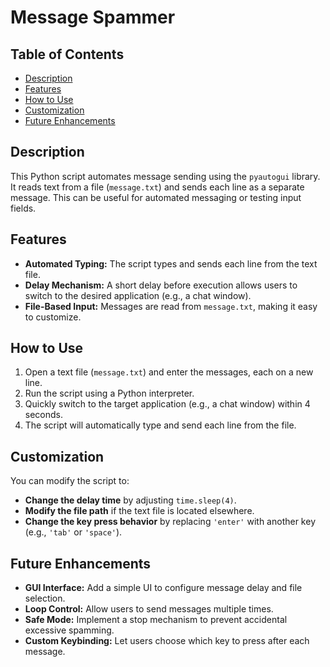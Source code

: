 # Message Spammer

## Table of Contents
- [Description](#description)
- [Features](#features)
- [How to Use](#how-to-use)
- [Customization](#customization)
- [Future Enhancements](#future-enhancements)

## Description
This Python script automates message sending using the `pyautogui` library. It reads text from a file (`message.txt`) and sends each line as a separate message. This can be useful for automated messaging or testing input fields.

## Features
- **Automated Typing:** The script types and sends each line from the text file.
- **Delay Mechanism:** A short delay before execution allows users to switch to the desired application (e.g., a chat window).
- **File-Based Input:** Messages are read from `message.txt`, making it easy to customize.

## How to Use
1. Open a text file (`message.txt`) and enter the messages, each on a new line.
2. Run the script using a Python interpreter.
3. Quickly switch to the target application (e.g., a chat window) within 4 seconds.
4. The script will automatically type and send each line from the file.

## Customization
You can modify the script to:
- **Change the delay time** by adjusting `time.sleep(4)`.
- **Modify the file path** if the text file is located elsewhere.
- **Change the key press behavior** by replacing `'enter'` with another key (e.g., `'tab'` or `'space'`).

## Future Enhancements
- **GUI Interface:** Add a simple UI to configure message delay and file selection.
- **Loop Control:** Allow users to send messages multiple times.
- **Safe Mode:** Implement a stop mechanism to prevent accidental excessive spamming.
- **Custom Keybinding:** Let users choose which key to press after each message.
